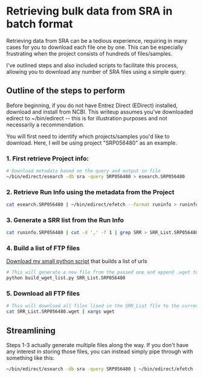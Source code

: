 # Retrieving bulk data from SRA in batch format

Retrieving data from SRA can be a tedious experience, requiring in many cases for you to download each file one by one. This can be especially frustrating when the project consists of hundreds of files/samples.

I've outlined steps and also included scripts to facilitate this process, allowing you to download any number of SRA files using a simple query.

## Outline of the steps to perform

Before beginning, if you do not have Entrez Direct (EDirect) installed, download and install from NCBI. This writeup assumes you've downloaded edirect to ~/bin/edirect -- this is for illustration purposes and not necessarily a recommendation.

You will first need to identify which projects/samples you'd like to download. Here, I will be using project "SRP056480" as an example.

### 1. First retrieve Project info:
```bash
# Download metadata based on the query and output in file
~/bin/edirect/esearch -db sra -query SRP056480 > esearch.SRP056480
```

### 2. Retrieve Run Info using the metadata from the Project
```bash
cat esearch.SRP056480 | ~/bin/edirect/efetch --format runinfo > runinfo.SRP056480
```

### 3. Generate a SRR list from the Run Info
```bash
cat runinfo.SRP056480 | cut -d ',' -f 1 | grep SRR > SRR_List.SRP056480
```

### 4. Build a list of FTP files
[Download my small python script](Retrieve_Raw_Data_From_SRA-Supporting/build_wget_list.py) that builds a list of urls
```bash
# This will generate a new file from the passed one and append .wget to the filename
python build_wget_list.py SRR_List.SRP056480
```

### 5. Download all FTP files
```bash
# This will download all files lised in the SRR_List file to the current directory
cat SRR_List.SRP056480.wget | xargs wget
```


## Streamlining

Steps 1-3 actually generate multiple files along the way. If you don't have any interest in storing those files, you can instead simply pipe through with something like this:
```bash
~/bin/edirect/esearch -db sra -query SRP056480 | ~/bin/edirect/efetch --format runinfo | cut -d ',' -f 1 | grep SRR > SRR_List.SRP056480
```
